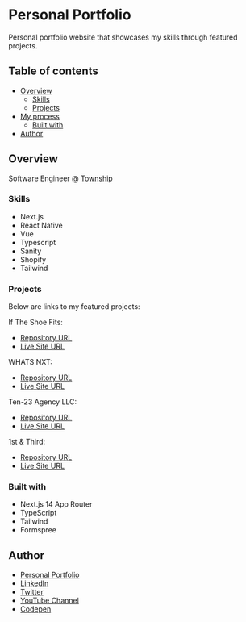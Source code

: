# Personal Portfolio

Personal portfolio website that showcases my skills through featured projects.

## Table of contents

- [Overview](#overview)
  - [Skills](#skills)
  - [Projects](#projects)
- [My process](#my-process)
  - [Built with](#built-with)
- [Author](#author)

## Overview

Software Engineer @ [Township](https://www.township.agency/)

### Skills

- Next.js
- React Native
- Vue
- Typescript
- Sanity
- Shopify
- Tailwind

### Projects

Below are links to my featured projects:

If The Shoe Fits:

- [Repository URL](https://github.com/artsycoder533/if-the-shoe-fits)
- [Live Site URL](https://iftheshoefits.vercel.app/)

WHATS NXT: 

- [Repository URL](https://github.com/artsycoder533/whats-nxt)
- [Live Site URL](https://www.whatsnxt.org/)

Ten-23 Agency LLC: 

- [Repository URL](https://github.com/artsycoder533/ten23)
- [Live Site URL](https://www.ten23.agency/)


1st & Third:

- [Repository URL](https://github.com/artsycoder533/1st-Third.git)
- [Live Site URL](https://artsycoder533.github.io/1st-Third/)


### Built with

- Next.js 14 App Router
- TypeScript
- Tailwind
- Formspree

## Author

- [Personal Portfolio](https://natashajohnson.dev/)
- [LinkedIn](https://www.linkedin.com/in/natasha--johnson/)
- [Twitter](https://twitter.com/artsycoder533)
- [YouTube Channel](https://www.youtube.com/channel/UCOGjYAACGwNLzYcTpXnvZ_Q)
- [Codepen](https://codepen.io/artsycoder)


